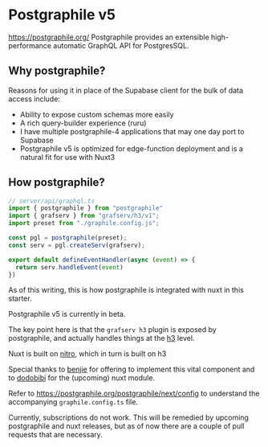 # Postgraphile v5
https://postgraphile.org/
Postgraphile provides an extensible high-performance automatic GraphQL API for PostgresSQL.
## Why postgraphile?
Reasons for using it in place of the Supabase client for the bulk of data access include:
- Ability to expose custom schemas more easily
- A rich query-builder experience (ruru)
- I have multiple postgraphile-4 applications that may one day port to Supabase
- Postgraphile v5 is optimized for edge-function deployment and is a natural fit for use with Nuxt3
## How postgraphile?
``` ts
// server/api/graphql.ts
import { postgraphile } from "postgraphile"
import { grafserv } from "grafserv/h3/v1";
import preset from "./graphile.config.js";  

const pgl = postgraphile(preset);
const serv = pgl.createServ(grafserv);

export default defineEventHandler(async (event) => {
  return serv.handleEvent(event)  
})
```
As of this writing, this is how postgraphile is integrated with nuxt in this starter.

Postgraphile v5 is currently in beta.  

The key point here is that the ```grafserv h3``` plugin is exposed by postgraphile, and actually handles things at the [h3](https://github.com/unjs/h3) level.

Nuxt is built on [nitro](https://nitro.unjs.io/), which in turn is built on h3

Special thanks to [benjie](https://github.com/benjie/) for offering to implement this vital component and to [dodobibi](https://github.com/Dodobibi) for the (upcoming) nuxt module.

Refer to https://postgraphile.org/postgraphile/next/config to understand the accompanying ```graphile.config.ts``` file.

Currently, subscriptions do not work. This will be remedied by upcoming postgraphile and nuxt releases, but as of now there are a couple of pull requests that are necessary.